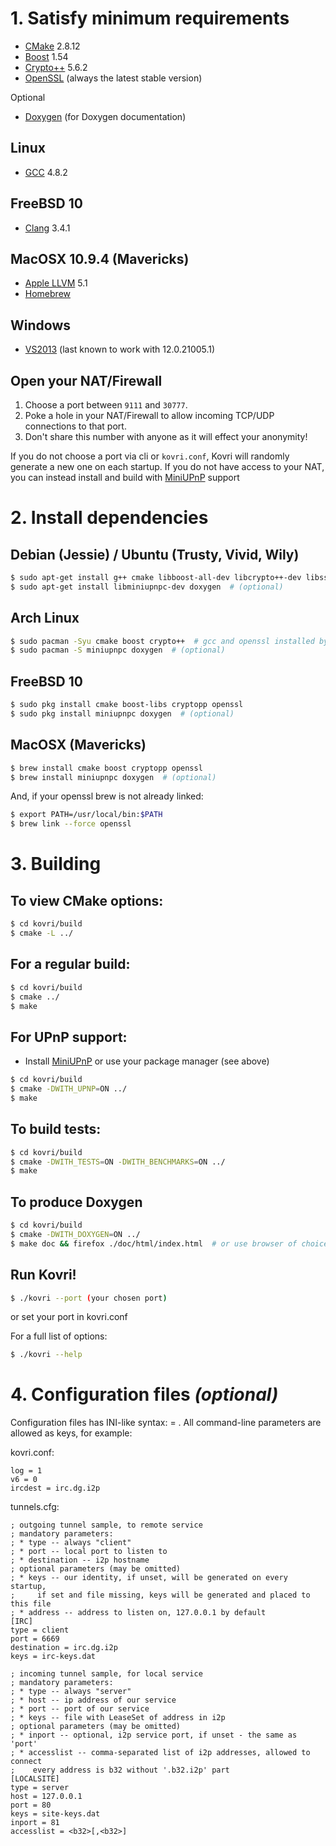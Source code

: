 # 1. Satisfy minimum requirements

- [CMake](https://cmake.org/) 2.8.12
- [Boost](http://www.boost.org/) 1.54
- [Crypto++](https://cryptopp.com/) 5.6.2
- [OpenSSL](https://openssl.org/) (always the latest stable version)

Optional

- [Doxygen](http://www.doxygen.org/) (for Doxygen documentation)

## Linux
- [GCC](https://gcc.gnu.org/) 4.8.2

## FreeBSD 10
- [Clang](http://clang.llvm.org/) 3.4.1

## MacOSX 10.9.4 (Mavericks)
- [Apple LLVM](https://developer.apple.com/library/mac/documentation/CompilerTools/Conceptual/LLVMCompilerOverview/) 5.1
- [Homebrew](http://brew.sh/)

## Windows
- [VS2013](https://www.visualstudio.com/en-us/downloads/download-visual-studio-vs.aspx) (last known to work with 12.0.21005.1)

## Open your NAT/Firewall
1. Choose a port between ```9111``` and ```30777```.
2. Poke a hole in your NAT/Firewall to allow incoming TCP/UDP connections to that port.
3. Don't share this number with anyone as it will effect your anonymity!

If you do not choose a port via cli or ```kovri.conf```, Kovri will randomly generate a new one on each startup. If you do not have access to your NAT, you can instead install and build with [MiniUPnP](http://miniupnp.free.fr/files/) support

# 2. Install dependencies

## Debian (Jessie) / Ubuntu (Trusty, Vivid, Wily)
```bash
$ sudo apt-get install g++ cmake libboost-all-dev libcrypto++-dev libssl-dev libssl1.0.0
$ sudo apt-get install libminiupnpc-dev doxygen  # (optional)
```

## Arch Linux
```bash
$ sudo pacman -Syu cmake boost crypto++  # gcc and openssl installed by default
$ sudo pacman -S miniupnpc doxygen  # (optional)
```

## FreeBSD 10
```bash
$ sudo pkg install cmake boost-libs cryptopp openssl
$ sudo pkg install miniupnpc doxygen  # (optional)
```

## MacOSX (Mavericks)
```bash
$ brew install cmake boost cryptopp openssl
$ brew install miniupnpc doxygen  # (optional)
```
And, if your openssl brew is not already linked:
```bash
$ export PATH=/usr/local/bin:$PATH
$ brew link --force openssl
```

# 3. Building

## To view CMake options:
```bash
$ cd kovri/build
$ cmake -L ../
```

## For a regular build:
```bash
$ cd kovri/build
$ cmake ../
$ make
```

## For UPnP support:
- Install [MiniUPnP](http://miniupnp.free.fr/files/) or use your package manager (see above)
```bash
$ cd kovri/build
$ cmake -DWITH_UPNP=ON ../
$ make
```

## To build tests:
```bash
$ cd kovri/build
$ cmake -DWITH_TESTS=ON -DWITH_BENCHMARKS=ON ../
$ make
```

## To produce Doxygen
```bash
$ cd kovri/build
$ cmake -DWITH_DOXYGEN=ON ../
$ make doc && firefox ./doc/html/index.html  # or use browser of choice
```

## Run Kovri!

```bash
$ ./kovri --port (your chosen port)
```

or set your port in kovri.conf


For a full list of options:

```bash
$ ./kovri --help
```

# 4. Configuration files *(optional)*

Configuration files has INI-like syntax: <key> = <value>.
All command-line parameters are allowed as keys, for example:

kovri.conf:

    log = 1
    v6 = 0
    ircdest = irc.dg.i2p

tunnels.cfg:

    ; outgoing tunnel sample, to remote service
    ; mandatory parameters:
    ; * type -- always "client"
    ; * port -- local port to listen to
    ; * destination -- i2p hostname
    ; optional parameters (may be omitted)
    ; * keys -- our identity, if unset, will be generated on every startup,
    ;     if set and file missing, keys will be generated and placed to this file
    ; * address -- address to listen on, 127.0.0.1 by default
    [IRC]
    type = client
    port = 6669
    destination = irc.dg.i2p
    keys = irc-keys.dat

    ; incoming tunnel sample, for local service
    ; mandatory parameters:
    ; * type -- always "server"
    ; * host -- ip address of our service
    ; * port -- port of our service
    ; * keys -- file with LeaseSet of address in i2p
    ; optional parameters (may be omitted)
    ; * inport -- optional, i2p service port, if unset - the same as 'port'
    ; * accesslist -- comma-separated list of i2p addresses, allowed to connect
    ;    every address is b32 without '.b32.i2p' part
    [LOCALSITE]
    type = server
    host = 127.0.0.1
    port = 80
    keys = site-keys.dat
    inport = 81
    accesslist = <b32>[,<b32>]
